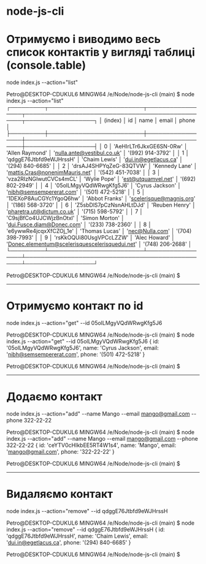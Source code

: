 # node-js-cli

# Отримуємо і виводимо весь список контактів у вигляді таблиці (console.table)

node index.js --action="list"

Petro@DESKTOP-CDUKUL6 MINGW64 /e/Node/node-js-cli (main)
$ node index.js --action="list"
┌─────────┬─────────────────────────┬─────────────────┬─────────────────────────────────────────────────┬──────────────────┐
│ (index) │ id │ name │ email │ phone │
├─────────┼─────────────────────────┼─────────────────┼─────────────────────────────────────────────────┼──────────────────┤
│ 0 │ 'AeHIrLTr6JkxGE6SN-0Rw' │ 'Allen Raymond' │ 'nulla.ante@vestibul.co.uk' │ '(992) 914-3792' │
│ 1 │ 'qdggE76Jtbfd9eWJHrssH' │ 'Chaim Lewis' │ 'dui.in@egetlacus.ca' │ '(294) 840-6685' │
│ 2 │ 'drsAJ4SHPYqZeG-83QTVW' │ 'Kennedy Lane' │ 'mattis.Cras@nonenimMauris.net' │ '(542) 451-7038' │
│ 3 │ 'vza2RIzNGIwutCVCs4mCL' │ 'Wylie Pope' │ 'est@utquamvel.net' │ '(692) 802-2949' │
│ 4 │ '05olLMgyVQdWRwgKfg5J6' │ 'Cyrus Jackson' │ 'nibh@semsempererat.com' │ '(501) 472-5218' │
│ 5 │ '1DEXoP8AuCGYc1YgoQ6hw' │ 'Abbot Franks' │ 'scelerisque@magnis.org' │ '(186) 568-3720' │
│ 6 │ 'Z5sbDlS7pCzNsnAHLtDJd' │ 'Reuben Henry' │ 'pharetra.ut@dictum.co.uk' │ '(715) 598-5792' │
│ 7 │ 'C9sjBfCo4UJCWjzBnOtxl' │ 'Simon Morton' │ 'dui.Fusce.diam@Donec.com' │ '(233) 738-2360' │
│ 8 │ 'e6ywwRe4jcqxXfCZOj_1e' │ 'Thomas Lucas' │ 'nec@Nulla.com' │ '(704) 398-7993' │
│ 9 │ 'rsKkOQUi80UsgVPCcLZZW' │ 'Alec Howard' │ 'Donec.elementum@scelerisquescelerisquedui.net' │ '(748) 206-2688' │
└─────────┴─────────────────────────┴─────────────────┴─────────────────────────────────────────────────┴──────────────────┘

Petro@DESKTOP-CDUKUL6 MINGW64 /e/Node/node-js-cli (main)
$

---

# Отримуємо контакт по id

node index.js --action="get" --id 05olLMgyVQdWRwgKfg5J6

Petro@DESKTOP-CDUKUL6 MINGW64 /e/Node/node-js-cli (main)
$ node index.js --action="get" --id 05olLMgyVQdWRwgKfg5J6
{
id: '05olLMgyVQdWRwgKfg5J6',
name: 'Cyrus Jackson',
email: 'nibh@semsempererat.com',
phone: '(501) 472-5218'
}

Petro@DESKTOP-CDUKUL6 MINGW64 /e/Node/node-js-cli (main)
$

---

# Додаємо контакт

node index.js --action="add" --name Mango --email mango@gmail.com --phone 322-22-22

Petro@DESKTOP-CDUKUL6 MINGW64 /e/Node/node-js-cli (main)
$ node index.js --action="add" --name Mango --email mango@gmail.com --phone 322-22-22
{
id: 'ceYTV0cHIkbEE5RT4W1s4',
name: 'Mango',
email: 'mango@gmail.com',
phone: '322-22-22'
}

Petro@DESKTOP-CDUKUL6 MINGW64 /e/Node/node-js-cli (main)
$

---

# Видаляємо контакт

node index.js --action="remove" --id qdggE76Jtbfd9eWJHrssH

Petro@DESKTOP-CDUKUL6 MINGW64 /e/Node/node-js-cli (main)
$ node index.js --action="remove" --id qdggE76Jtbfd9eWJHrssH
{
id: 'qdggE76Jtbfd9eWJHrssH',
name: 'Chaim Lewis',
email: 'dui.in@egetlacus.ca',
phone: '(294) 840-6685'
}

Petro@DESKTOP-CDUKUL6 MINGW64 /e/Node/node-js-cli (main)
$
